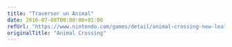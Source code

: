 ```yaml
---
title: "Traverser un Animal"
date: 2016-07-08T00:00:00+01:00
refUrl: "https://www.nintendo.com/games/detail/animal-crossing-new-leaf-3ds/" 
originalTitle: "Animal Crossing"
---
```

